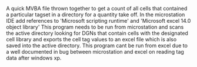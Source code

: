 A quick MVBA file thrown together to get a count of all cells that contained a particular tagset in a directory for a quantity take off. 
In the microstation IDE add references to 'Microsoft scripting runtime' and 'Microsoft excel 14.0 object library'
This program needs to be run from microstation and scans the active directory looking for DGNs that contain cells with the designated cell library and exports the cell tag values to an excel file which is also saved into the active directory. 
This program cant be run from excel due to a well documented in bug between microstation and excel on reading tag data after windows xp.
